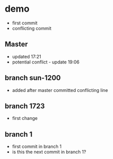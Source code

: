 # demo
- first commit
- conflicting commit

## Master
- updated 17:21
- potential conflict - update 19:06

## branch sun-1200
- added after master committed conflicting line

## branch 1723
- first change

## branch 1
- first commit in branch 1
- is this the next commit in branch 1?


